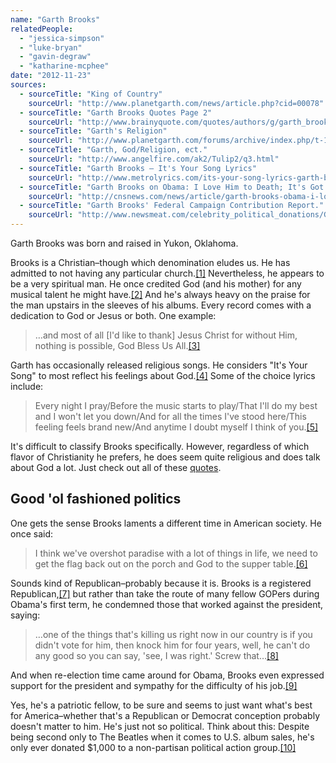 ```yaml
---
name: "Garth Brooks"
relatedPeople:
  - "jessica-simpson"
  - "luke-bryan"
  - "gavin-degraw"
  - "katharine-mcphee"
date: "2012-11-23"
sources:
  - sourceTitle: "King of Country"
    sourceUrl: "http://www.planetgarth.com/news/article.php?cid=00078"
  - sourceTitle: "Garth Brooks Quotes Page 2"
    sourceUrl: "http://www.brainyquote.com/quotes/authors/g/garth_brooks_2.html"
  - sourceTitle: "Garth's Religion"
    sourceUrl: "http://www.planetgarth.com/forums/archive/index.php/t-112250.html"
  - sourceTitle: "Garth, God/Religion, ect."
    sourceUrl: "http://www.angelfire.com/ak2/Tulip2/q3.html"
  - sourceTitle: "Garth Brooks – It's Your Song Lyrics"
    sourceUrl: "http://www.metrolyrics.com/its-your-song-lyrics-garth-brooks.html"
  - sourceTitle: "Garth Brooks on Obama: I Love Him to Death; It's Got To Be Hell in That Office"
    sourceUrl: "http://cnsnews.com/news/article/garth-brooks-obama-i-love-him-death-its-got-be-hell-office"
  - sourceTitle: "Garth Brooks' Federal Campaign Contribution Report."
    sourceUrl: "http://www.newsmeat.com/celebrity_political_donations/Garth_Brooks.php"
---
```


Garth Brooks was born and raised in Yukon, Oklahoma.

Brooks is a Christian–though which denomination eludes us. He has admitted to not having any particular church.<a class="source-citation" href="#http://www.planetgarth.com/news/article.php?cid=00078" title="King of Country">[1]</a> Nevertheless, he appears to be a very spiritual man. He once credited God (and his mother) for any musical talent he might have.<a class="source-citation" href="#http://www.brainyquote.com/quotes/authors/g/garth_brooks_2.html" title="Garth Brooks Quotes Page 2">[2]</a> And he's always heavy on the praise for the man upstairs in the sleeves of his albums. Every record comes with a dedication to God or Jesus or both. One example:

>…and most of all [I'd like to thank] Jesus Christ for without Him, nothing is possible, God Bless Us All.<a class="source-citation" href="#http://www.planetgarth.com/forums/archive/index.php/t-112250.html" title="Garth&apos;s Religion">[3]</a>

Garth has occasionally released religious songs. He considers "It's Your Song" to most reflect his feelings about God.<a class="source-citation" href="#http://www.angelfire.com/ak2/Tulip2/q3.html" title="Garth, God/Religion, ect.">[4]</a> Some of the choice lyrics include:

>Every night I pray/Before the music starts to play/That I'll do my best and I won't let you down/And for all the times I've stood here/This feeling feels brand new/And anytime I doubt myself I think of you.<a class="source-citation" href="#http://www.metrolyrics.com/its-your-song-lyrics-garth-brooks.html" title="Garth Brooks – It&apos;s Your Song Lyrics">[5]</a>

It's difficult to classify Brooks specifically. However, regardless of which flavor of Christianity he prefers, he does seem quite religious and does talk about God a lot. Just check out all of these [quotes](http://www.brainyquote.com/quotes/authors/g/garth_brooks.html).


## Good 'ol fashioned politics

One gets the sense Brooks laments a different time in American society. He once said:

>I think we've overshot paradise with a lot of things in life, we need to get the flag back out on the porch and God to the supper table.<a class="source-citation" href="#http://www.angelfire.com/ak2/Tulip2/q3.html" title="Garth, God/Religion, ect.">[6]</a>

Sounds kind of Republican–probably because it is. Brooks is a registered Republican,<a class="source-citation" href="#http://www.planetgarth.com/news/article.php?cid=00078" title="King of Country">[7]</a> but rather than take the route of many fellow GOPers during Obama's first term, he condemned those that worked against the president, saying:

>…one of the things that's killing us right now in our country is if you didn't vote for him, then knock him for four years, well, he can't do any good so you can say, 'see, I was right.' Screw that…<a class="source-citation" href="#http://www.planetgarth.com/news/article.php?cid=00078" title="King of Country">[8]</a>

And when re-election time came around for Obama, Brooks even expressed support for the president and sympathy for the difficulty of his job.<a class="source-citation" href="#http://cnsnews.com/news/article/garth-brooks-obama-i-love-him-death-its-got-be-hell-office" title="Garth Brooks on Obama: I Love Him to Death; It&apos;s Got To Be Hell in That Office">[9]</a>

Yes, he's a patriotic fellow, to be sure and seems to just want what's best for America–whether that's a Republican or Democrat conception probably doesn't matter to him. He's just not so political. Think about this: Despite being second only to The Beatles when it comes to U.S. album sales, he's only ever donated $1,000 to a non-partisan political action group.<a class="source-citation" href="#http://www.newsmeat.com/celebrity_political_donations/Garth_Brooks.php" title="Garth Brooks&apos; Federal Campaign Contribution Report.">[10]</a>